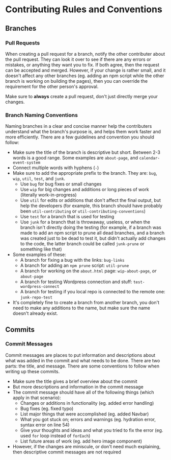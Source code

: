 # Contributing Rules and Conventions

## Branches

### Pull Requests
When creating a pull request for a branch, notify the other contributer about the pull request. They can look it over to see if there are any errors or mistakes, or anything they want you to fix. If both agree, then the request can be accepted and merged. However, if your change is rather small, and it doesn't affect any other branches (eg. adding an npm script while the other branch is working on building the pages), then you can override the requirement for the other person's approval.

Make sure to **always** create a pull request, don't just directly merge your changes.

### Branch Naming Conventions
Naming branches in a clear and concise manner help the contributers understand what the branch's purpose is, and helps them work faster and more efficiently. There are a few guidelines and convention you should follow:

* Make sure the title of the branch is descriptive but short. Between 2-3 words is a good range. Some examples are `about-page`, and `calendar-event-system`
* Connect multiple words with hyphens (`-`)
* Make sure to add the appropriate prefix to the branch. They are: `bug`, `wip`, `util`, `test`, and `junk`.
  * Use `bug` for bug fixes or small changes
  * Use `wip` for big changes and additions or long pieces of work (literally work-in-progress) 
  * Use `util` for edits or additions that don't affect the final output, but help the developers (for example, this branch should have probably been `util-contributing` or `util-contributing-conventions`)
  * Use `test` for a branch that is used for testing
  * Use `junk` for a branch that is throwaway, useless, or when the branch isn't directly doing the testing (for example, if a branch was made to add an npm script to prune all dead branches, and a branch was created just to be dead to test it, but didn't actually add changes to the code, the latter branch could be called `junk-prune` or something like that)
* Some examples of these:
  * A branch for fixing a bug with the links: `bug-links`
  * A branch for adding an `npm prune` script: `util-prune`
  * A branch for working on the `about.html` page: `wip-about-page`, _or_ `about-page`
  * A branch for testing Wordpress connection and stuff: `test-wordpress-connect`
  * A branch for testing if you local repo is connected to the remote one: `junk-repo-test`
* It's completely fine to create a branch from another branch, you don't need to make any additions to the name, but make sure the name doesn't already exist.

## Commits

### Commit Messages
Commit messages are places to put information and descriptions about what was added in the commit and what needs to be done. There are two parts: the title, and message. There are some conventions to follow when writing up these commits.

* Make sure the title gives a brief overview about the commit
* But more descriptions and information in the commit message
* The commit message should have all of the following things (which apply in that scenario):
  * Changes or additions in functionality (eg. added error handling)
  * Bug fixes (eg. fixed typo)
  * List major things that were accomplished (eg. added Navbar)
  * What you got stuck on; errors and warnings (eg. hydration error, syntax error on line 54)
  * Give your thoughts and ideas and what you tried to fix the error (eg. used `for` loop instead of `forEach`)
  * List future areas of work (eg. add hero image component)
* However, if the changes are miniscule, or don't need much explaining, then descriptive commit messages are not required
